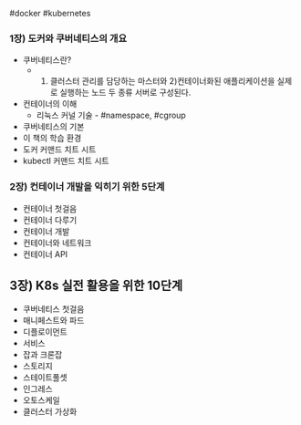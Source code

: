 #docker #kubernetes

### 1장) 도커와 쿠버네티스의 개요

- 쿠버네티스란?
	- 1) 클러스터 관리를 담당하는 마스터와 2)컨테이너화된 애플리케이션을 실제로 실행하는 노드 두 종류 서버로 구성된다.
- 컨테이너의 이해
	- 리눅스 커널 기술 - #namespace, #cgroup
- 쿠버네티스의 기본
- 이 책의 학습 환경
- 도커 커맨드 치트 시트
- kubectl 커맨드 치트 시트

### 2장) 컨테이너 개발을 익히기 위한 5단계

- 컨테이너 첫걸음
- 컨테이너 다루기
- 컨테이너 개발
- 컨테이너와 네트워크
- 컨테이너 API
## 3장) K8s 실전 활용을 위한 10단계

- 쿠버네티스 첫걸음
- 매니페스트와 파드
- 디플로이먼트
- 서비스
- 잡과 크론잡
- 스토리지
- 스테이트풀셋
- 인그레스
- 오토스케일
- 클러스터 가상화